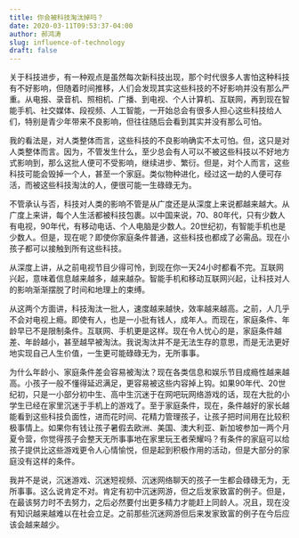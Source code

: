 ```yaml
---
title: 你会被科技淘汰掉吗？
date: 2020-03-11T09:53:37-04:00
author: 郝鸿涛
slug: influence-of-technology
draft: false
---
```


关于科技进步，有一种观点是虽然每次新科技出现，那个时代很多人害怕这种科技有不好影响，但随着时间推移，人们会发现其实这些科技的不好影响并没有那么严重。从电报、录音机、照相机、广播、到电视、个人计算机、互联网，再到现在智能手机、社交媒体、段视频、人工智能，一开始总会有很多人担心这些科技给人们，特别是青少年带来不良影响，但往往随后会看到其实并没有那么可怕。

我的看法是，对人类整体而言，这些科技的不良影响确实不太可怕。但，这只是对人类整体而言。因为，不管发生什么，至少总会有人可以不被这些科技以不好地方式影响到，那么这批人便可不受影响，继续进步、繁衍。但是，对个人而言，这些科技可能会毁掉一个人，甚至一个家庭。类似物种进化，经过这一劫的人便可存活，而被这些科技淘汰的人，便很可能一生碌碌无为。

不管承认与否，科技对人类的影响不管是从广度还是从深度上来说都越来越大。从广度上来讲，每个人生活都被科技包裹。以中国来说，70、80年代，只有少数人有电视，90年代，有移动电话、个人电脑是少数人。20世纪初，有智能手机也是少数人。但是，现在呢？即使你家庭条件普通，这些科技也都成了必需品。现在小孩子都可以接触到所有这些科技。

从深度上讲，从之前电视节目少得可怜，到现在你一天24小时都看不完。互联网兴起，意味着信息越来越多，越来越杂。智能手机和移动互联网兴起，让科技对人的影响渐渐摆脱了时间和地理上的束缚。

从这两个方面讲，科技淘汰一批人，速度越来越快，效率越来越高。之前，人几乎不会对电视上瘾。即使有人，也是一小批有钱人，成年人。而现在，家庭条件、年龄早已不是限制条件。互联网、手机更是这样。现在令人忧心的是，家庭条件越差、年龄越小，甚至越早被淘汰。我说淘汰并不是无法生存的意思，而是无法更好地实现自己人生价值，一生更可能碌碌无为，无所事事。

为什么年龄小、家庭条件差会容易被淘汰？现在各类信息和娱乐节目成瘾性越来越高。小孩子一般不懂得延迟满足，更容易被这些内容掉上钩。如果90年代、20世纪初，只是一小部分初中生、高中生沉迷于在网吧玩网络游戏的话，现在大批的小学生已经在家里沉迷于手机上的游戏了。至于家庭条件，现在，条件越好的家长越能看到这些科技负面性，进而花时间、花精力管理孩子，让孩子把时间用在比较积极事情上。如果你有钱让孩子暑假去欧洲、美国、澳大利亚、新加坡参加一两个月夏令营，你觉得孩子会整天无所事事地在家里玩王者荣耀吗？有条件的家庭可以给孩子提供比这些游戏更令人心情愉悦，但是起到积极作用的活动，但是大部分的家庭没有这样的条件。

我并不是说，沉迷游戏、沉迷短视频、沉迷网络聊天的孩子一生都会碌碌无为，无所事事。这么说肯定不对。肯定有初中沉迷网游，但之后发家致富的例子。但是，在最该努力时不去努力，之后必然要付出更多精力才能赶上同龄人。况且，现在没有知识越来越难以在社会立足。之前那些沉迷网游但后来发家致富的例子在今后应该会越来越少。